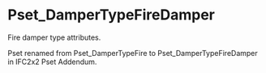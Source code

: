 # Pset_DamperTypeFireDamper

Fire damper type attributes.
<!-- end of short definition -->

Pset renamed from Pset_DamperTypeFire to Pset_DamperTypeFireDamper in IFC2x2 Pset Addendum.
